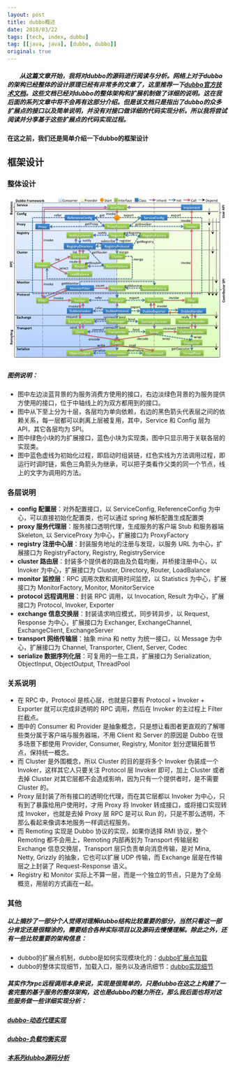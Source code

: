 ```yaml
---
layout: post
title: dubbo概述
date: 2018/03/22
tags: [tech, index, dubbo]
tag: [[java, java], [dubbo, dubbo]]
original: true
---
```


##### 　　从这篇文章开始，我将对dubbo的源码进行阅读与分析。网络上对于dubbo的架构已经整体的设计原理已经有非常多的文章了，这里推荐一下[dubbo官方技术文档](http://dubbo.io/books/dubbo-dev-book/)。这些文档已经对dubbo的整体架构和扩展机制做了详细的说明。这在我后面的系列文章中将不会再有这部分介绍。但是该文档只是指出了dubbo的众多扩展点的接口以及简单说明，并没有对接口做详细的代码实现分析。所以我将尝试阅读并分享基于这些扩展点的代码实现过程。

<!--more-->

#### 在这之前，我们还是简单介绍一下dubbo的框架设计

## 框架设计
### 整体设计
![](/img/note/dubbo/dubbo-framework.jpg)

##### 图例说明：
* 图中左边淡蓝背景的为服务消费方使用的接口，右边淡绿色背景的为服务提供方使用的接口，位于中轴线上的为双方都用到的接口。
* 图中从下至上分为十层，各层均为单向依赖，右边的黑色箭头代表层之间的依赖关系，每一层都可以剥离上层被复用，其中，Service 和 Config 层为 API，其它各层均为 SPI。
* 图中绿色小块的为扩展接口，蓝色小块为实现类，图中只显示用于关联各层的实现类。
* 图中蓝色虚线为初始化过程，即启动时组装链，红色实线为方法调用过程，即运行时调时链，紫色三角箭头为继承，可以把子类看作父类的同一个节点，线上的文字为调用的方法。

### 各层说明
* **config 配置层**：对外配置接口，以 ServiceConfig, ReferenceConfig 为中心，可以直接初始化配置类，也可以通过 spring 解析配置生成配置类
* **proxy 服务代理层**：服务接口透明代理，生成服务的客户端 Stub 和服务器端 Skeleton, 以 ServiceProxy 为中心，扩展接口为 ProxyFactory
* **registry 注册中心层**：封装服务地址的注册与发现，以服务 URL 为中心，扩展接口为 RegistryFactory, Registry, RegistryService
* **cluster 路由层**：封装多个提供者的路由及负载均衡，并桥接注册中心，以 Invoker 为中心，扩展接口为 Cluster, Directory, Router, LoadBalance
* **monitor 监控层**：RPC 调用次数和调用时间监控，以 Statistics 为中心，扩展接口为 MonitorFactory, Monitor, MonitorService
* **protocol 远程调用层**：封装 RPC 调用，以 Invocation, Result 为中心，扩展接口为 Protocol, Invoker, Exporter
* **exchange 信息交换层**：封装请求响应模式，同步转异步，以 Request, Response 为中心，扩展接口为 Exchanger, ExchangeChannel, ExchangeClient, ExchangeServer
* **transport 网络传输层**：抽象 mina 和 netty 为统一接口，以 Message 为中心，扩展接口为 Channel, Transporter, Client, Server, Codec
* **serialize 数据序列化层**：可复用的一些工具，扩展接口为 Serialization, ObjectInput, ObjectOutput, ThreadPool

### 关系说明
* 在 RPC 中，Protocol 是核心层，也就是只要有 Protocol + Invoker + Exporter 就可以完成非透明的 RPC 调用，然后在 Invoker 的主过程上 Filter 拦截点。
* 图中的 Consumer 和 Provider 是抽象概念，只是想让看图者更直观的了解哪些类分属于客户端与服务器端，不用 Client 和 Server 的原因是 Dubbo 在很多场景下都使用 Provider, Consumer, Registry, Monitor 划分逻辑拓普节点，保持统一概念。
* 而 Cluster 是外围概念，所以 Cluster 的目的是将多个 Invoker 伪装成一个 Invoker，这样其它人只要关注 Protocol 层 Invoker 即可，加上 Cluster 或者去掉 Cluster 对其它层都不会造成影响，因为只有一个提供者时，是不需要 Cluster 的。
* Proxy 层封装了所有接口的透明化代理，而在其它层都以 Invoker 为中心，只有到了暴露给用户使用时，才用 Proxy 将 Invoker 转成接口，或将接口实现转成 Invoker，也就是去掉 Proxy 层 RPC 是可以 Run 的，只是不那么透明，不那么看起来像调本地服务一样调远程服务。
* 而 Remoting 实现是 Dubbo 协议的实现，如果你选择 RMI 协议，整个 Remoting 都不会用上，Remoting 内部再划为 Transport 传输层和 Exchange 信息交换层，Transport 层只负责单向消息传输，是对 Mina, Netty, Grizzly 的抽象，它也可以扩展 UDP 传输，而 Exchange 层是在传输层之上封装了 Request-Response 语义。
* Registry 和 Monitor 实际上不算一层，而是一个独立的节点，只是为了全局概览，用层的方式画在一起。

### 其他
##### 以上摘抄了一部分个人觉得对理解dubbo结构比较重要的部分，当然只看这一部分肯定还是很糊涂的，需要结合各种实际项目以及源码去慢慢理解。除此之外，还有一些比较重要的架构信息：
* dubbo的扩展点机制，dubbo是如何实现模块化的：[dubbo扩展点加载](http://dubbo.io/books/dubbo-dev-book/SPI.html)
* dubbo的整体实现细节，加载入口，服务以及通讯细节：[dubbo实现细节](http://dubbo.io/books/dubbo-dev-book/implementation.html)

##### 其实作为rpc远程调用本身来说，实现是很简单的，只是dubbo在这之上构建了一套完整的基于服务的整体架构，这也是dubbo的魅力所在，那么我后面也将对这些服务做一些详细实现分析：
##### [dubbo-动态代理实现](https://winx402.github.io/note/dubbo/dubboProxy/)
##### [dubbo-负载均衡实现](https://winx402.github.io/note/dubbo/dubboLoadBalance/)
##### [本系列dubbo源码分析](https://winx402.github.io/tags/dubbo/)